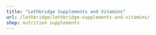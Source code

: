```yaml
---
title: "Lethbridge Supplements and Vitamins"
url: /lethbridge/lethbridge-supplements-and-vitamins/
shop: nutrition supplements
---
```

